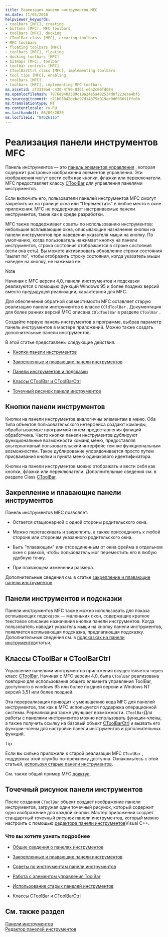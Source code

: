 ```yaml
---
title: Реализация панели инструментов MFC
ms.date: 11/04/2016
helpviewer_keywords:
- toolbars [MFC], creating
- buttons [MFC], MFC toolbars
- toolbars [MFC], docking
- CToolBar class [MFC], creating toolbars
- MFC toolbars
- floating toolbars [MFC]
- toolbars [MFC], floating
- docking toolbars [MFC]
- bitmaps [MFC], toolbar
- toolbar controls [MFC]
- CToolBarCtrl class [MFC], implementing toolbars
- tool tips [MFC], enabling
- toolbars [MFC]
- toolbars [MFC], implementing MFC toolbars
ms.assetid: af3319ad-c430-4f90-8361-e6a2c06fd084
ms.openlocfilehash: 7876e9403389c19a24e5a482534d0f223eaa4bf5
ms.sourcegitcommit: c21b05042debc97d14875e019ee9d698691ffc0b
ms.translationtype: MT
ms.contentlocale: ru-RU
ms.lasthandoff: 06/09/2020
ms.locfileid: "84626115"
---
```

# <a name="mfc-toolbar-implementation"></a>Реализация панели инструментов MFC

Панель инструментов — это [панель элементов управления](control-bars.md) , которая содержит растровые изображения элементов управления. Эти изображения могут вести себя как кнопки, флажки или переключатели. MFC предоставляет классу [CToolBar](reference/ctoolbar-class.md) для управления панелями инструментов.

Если включить его, пользователи панелей инструментов MFC смогут закрепить их на границе окна или "Переместить" в любое место в окне приложения. MFC не поддерживает настраиваемые панели инструментов, такие как в среде разработки.

MFC также поддерживает советы по использованию инструментов: небольшие всплывающие окна, описывающие назначение кнопки на панели инструментов при наведении указателя мыши на кнопку. По умолчанию, когда пользователь нажимает кнопку на панели инструментов, строка состояния отображается в строке состояния (если она есть). Вы можете активировать обновление строки состояния "вылет по", чтобы отобразить строку состояния, когда указатель мыши наведен на кнопку, не нажимая ее.

> [!NOTE]
> Начиная с MFC версии 4,0, панели инструментов и подсказки реализуются с помощью функций Windows 95 и более поздних версий вместо предыдущей реализации, характерной для MFC.

Для обеспечения обратной совместимости MFC оставляет старую реализацию панели инструментов в классе `COldToolBar` . Документация для более ранних версий MFC описана `COldToolBar` в разделе `CToolBar` .

Создайте первую панель инструментов в программе, выбрав параметр панель инструментов в мастере приложений. Можно также создать дополнительные панели инструментов.

В этой статье представлены следующие действия.

- [Кнопки панели инструментов](#_core_toolbar_buttons)

- [Закрепленные и плавающие панели инструментов](#_core_docking_and_floating_toolbars)

- [Панели инструментов и подсказки](#_core_toolbars_and_tool_tips)

- [Классы CToolBar и CToolBarCtrl](#_core_the_ctoolbar_and_ctoolbarctrl_classes)

- [Точечный рисунок панели инструментов](#_core_the_toolbar_bitmap)

## <a name="toolbar-buttons"></a><a name="_core_toolbar_buttons"></a>Кнопки панели инструментов

Кнопки на панели инструментов аналогичны элементам в меню. Оба типа объектов пользовательского интерфейса создают команды, обрабатываемые программой путем предоставления функций обработчика. Часто кнопки панели инструментов дублируют функциональные возможности команд меню, предоставляя альтернативный пользовательский интерфейс тем же функциональным возможностям. Такое дублирование упорядочивается просто путем присваивания кнопки и пункта меню одинакового идентификатора.

Кнопки на панели инструментов можно отображать и вести себя как кнопки, флажки или переключатели. Дополнительные сведения см. в разделе Class [CToolBar](reference/ctoolbar-class.md).

## <a name="docking-and-floating-toolbars"></a><a name="_core_docking_and_floating_toolbars"></a>Закрепление и плавающие панели инструментов

Панель инструментов MFC позволяет:

- Остается стационарной с одной стороны родительского окна.

- Можно перетаскивать и закреплять, а также присоединять к любой стороне или сторонам указанного родительского окна.

- Быть "плавающим" или отсоединенным от окна фрейма в отдельном окне с рамкой, чтобы пользователь мог переместить его в любую удобную точку.

- При плавающем изменении размера.

Дополнительные сведения см. в статье [закрепление и плавающие панели инструментов](docking-and-floating-toolbars.md).

## <a name="toolbars-and-tool-tips"></a><a name="_core_toolbars_and_tool_tips"></a>Панели инструментов и подсказки

Панели инструментов MFC также можно использовать для показа всплывающих подсказок — маленьких окон, содержащих краткое текстовое описание назначения кнопки панели инструментов. Когда пользователь наводит указатель мыши на кнопку панели инструментов, появляется всплывающая подсказка, предлагающая подсказку. Дополнительные сведения см. в [подсказках на панели инструментов](toolbar-tool-tips.md)статьи.

## <a name="the-ctoolbar-and-ctoolbarctrl-classes"></a><a name="_core_the_ctoolbar_and_ctoolbarctrl_classes"></a>Классы CToolBar и CToolBarCtrl

Управление панелями инструментов приложения осуществляется через класс [CToolBar](reference/ctoolbar-class.md). Начиная с MFC версии 4,0, была `CToolBar` реализована повторно для использования общего элемента управления ToolBar, доступного в windows 95 или более поздней версии и Windows NT версий 3,51 или более поздней.

Эта перереализация приводит к уменьшению кода MFC для панелей инструментов, так как в MFC используется поддержка операционной системы. Ререализация также улучшает возможности. `CToolBar`Для работы с панелями инструментов можно использовать функции-члены, а также получить ссылку на базовый объект [CToolBarCtrl](reference/ctoolbarctrl-class.md) и вызвать его функции-члены для настройки панели инструментов и дополнительных функций.

> [!TIP]
> Если вы сильно приложили к старой реализации MFC `CToolBar` , поддержка этой службы по-прежнему доступна. Ознакомьтесь с этой статьей, [используя старые панели инструментов](using-your-old-toolbars.md).

См. также общий пример MFC [докктул](../overview/visual-cpp-samples.md).

## <a name="the-toolbar-bitmap"></a><a name="_core_the_toolbar_bitmap"></a>Точечный рисунок панели инструментов

После создания `CToolBar` объект создает изображение панели инструментов, загружая один точечный рисунок, который содержит одно изображение для каждой кнопки. Мастер приложений создает стандартный точечный рисунок панели инструментов, который можно настроить с помощью [редактора панели инструментов](../windows/toolbar-editor.md)Visual C++.

### <a name="what-do-you-want-to-know-more-about"></a>Что вы хотите узнать подробнее

- [Общие сведения о панелях инструментов](toolbar-fundamentals.md)

- [Закрепленные и плавающие панели инструментов](docking-and-floating-toolbars.md)

- [Советы по инструментам панели инструментов](toolbar-tool-tips.md)

- [Работа с элементом управления ToolBar](working-with-the-toolbar-control.md)

- [Использование старых панелей инструментов](using-your-old-toolbars.md)

- Классы [CToolBar](reference/ctoolbar-class.md) и [CToolBarCtrl](reference/ctoolbarctrl-class.md)

## <a name="see-also"></a>См. также раздел

[Панели инструментов](toolbars.md)<br/>
[Редактор панелей инструментов](../windows/toolbar-editor.md)

